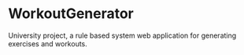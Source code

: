 # WorkoutGenerator
University project, a rule based system web application for generating exercises and workouts.
